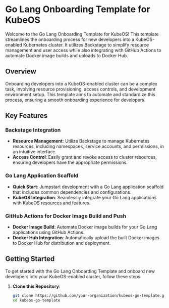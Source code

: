# Go Lang Onboarding Template for KubeOS

Welcome to the Go Lang Onboarding Template for KubeOS! This template streamlines the onboarding process for new developers into a KubeOS-enabled Kubernetes cluster. It utilizes Backstage to simplify resource management and user access while also integrating with GitHub Actions to automate Docker image builds and uploads to Docker Hub.

## Overview

Onboarding developers into a KubeOS-enabled cluster can be a complex task, involving resource provisioning, access controls, and development environment setup. This template aims to automate and standardize this process, ensuring a smooth onboarding experience for developers.

## Key Features

### Backstage Integration

- **Resource Management**: Utilize Backstage to manage Kubernetes resources, including namespaces, service accounts, and permissions, in an intuitive interface.
- **Access Control**: Easily grant and revoke access to cluster resources, ensuring developers have the appropriate permissions.

### Go Lang Application Scaffold

- **Quick Start**: Jumpstart development with a Go Lang application scaffold that includes common dependencies and configurations.
- **KubeOS Integration**: Seamlessly integrate your Go Lang applications with KubeOS resources and features.

### GitHub Actions for Docker Image Build and Push

- **Docker Image Build**: Automate Docker image builds for your Go Lang applications using GitHub Actions.
- **Docker Hub Integration**: Automatically upload the built Docker images to Docker Hub for distribution and deployment.

## Getting Started

To get started with the Go Lang Onboarding Template and onboard new developers into your KubeOS-enabled cluster, follow these steps:

1. **Clone this Repository**:

   ```bash
   git clone https://github.com/your-organization/kubeos-go-template.git
   cd kubeos-go-template
   ```